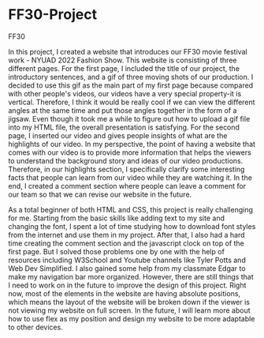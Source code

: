 # FF30-Project
FF30

In this project, I created a website that introduces our FF30 movie festival work - NYUAD 2022 Fashion Show. This website is consisting of three different pages. For the first page, I included the title of our project, the introductory sentences, and a gif of three moving shots of our production. I decided to use this gif as the main part of my first page because compared with other people's videos, our videos have a very special property-it is vertical. Therefore, I think it would be really cool if we can view the different angles at the same time and put those angles together in the form of a jigsaw. Even though it took me a while to figure out how to upload a gif file into my HTML file, the overall presentation is satisfying. For the second page, I inserted our video and gives people insights of what are the highlights of our video. In my perspective, the point of having a website that comes with our video is to provide more information that helps the viewers to understand the background story and ideas of our video productions. Therefore, in our highlights section, I specifically clarify some interesting facts that people can learn from our video while they are watching it. In the end, I created a comment section where people can leave a comment for our team so that we can revise our website in the future. 

As a total beginner of both HTML and CSS, this project is really challenging for me. Starting from the basic skills like adding text to my site and changing the font, I spent a lot of time studying how to download font styles from the internet and use them in my project. After that, I also had a hard time creating the comment section and the javascript clock on top of the first page. But I solved those problems one by one with the help of resources including W3School and Youtube channels like Tyler Potts and Web Dev Simplified. I also gained some help from my classmate Edgar to make my navigation bar more organized. However, there are still things that I need to work on in the future to improve the design of this project. Right now, most of the elements in the website are having absolute positions, which means the layout of the website will be broken down if the viewer is not viewing my website on full screen. In the future, I will learn more about how to use flex as my position and design my website to be more adaptable to other devices.
